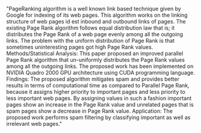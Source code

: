 "PageRanking algorithm is a well known link based technique given by Google for indexing of its web pages. This algorithm works on the linking structure of web pages id est inbound and outbound links of pages. The existing Page Rank algorithm follows equal distribution law that is; it distributes the Page Rank of a web page evenly among all the outgoing links. The problem with the uniform distribution of Page Rank is that sometimes uninteresting pages got high Page Rank values. Methods/Statistical Analysis: This paper proposed an improved parallel Page Rank algorithm that un-uniformly distributes the Page Rank values among all the outgoing links. The proposed work has been implemented on NVIDIA Quadro 2000 GPU architecture using CUDA programming language. Findings: The proposed algorithm mitigates spam and provides better results in terms of computational time as compared to Parallel Page Rank, because it assigns higher priority to important pages and less priority to less important web pages. By assigning values in such a fashion important pages show an increase in the Page Rank value and unrelated pages that is spam pages show a decrease in Page Rank value. Application: The proposed work performs spam filtering by classifying important as well as irrelevant web pages." 
